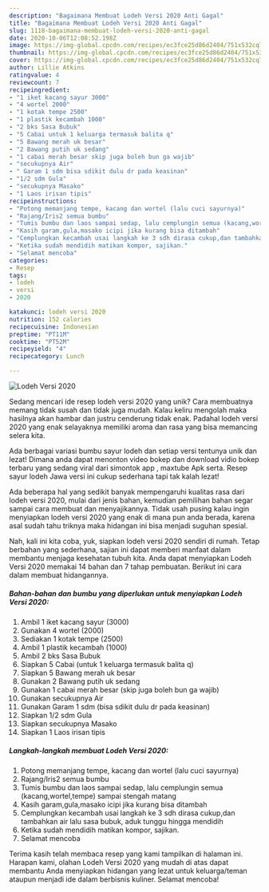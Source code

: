 ```yaml
---
description: "Bagaimana Membuat Lodeh Versi 2020 Anti Gagal"
title: "Bagaimana Membuat Lodeh Versi 2020 Anti Gagal"
slug: 1118-bagaimana-membuat-lodeh-versi-2020-anti-gagal
date: 2020-10-06T12:08:52.198Z
image: https://img-global.cpcdn.com/recipes/ec3fce25d86d2404/751x532cq70/lodeh-versi-2020-foto-resep-utama.jpg
thumbnail: https://img-global.cpcdn.com/recipes/ec3fce25d86d2404/751x532cq70/lodeh-versi-2020-foto-resep-utama.jpg
cover: https://img-global.cpcdn.com/recipes/ec3fce25d86d2404/751x532cq70/lodeh-versi-2020-foto-resep-utama.jpg
author: Lillie Atkins
ratingvalue: 4
reviewcount: 7
recipeingredient:
- "1 iket kacang sayur 3000"
- "4 wortel 2000"
- "1 kotak tempe 2500"
- "1 plastik kecambah 1000"
- "2 bks Sasa Bubuk"
- "5 Cabai untuk 1 keluarga termasuk balita q"
- "5 Bawang merah uk besar"
- "2 Bawang putih uk sedang"
- "1 cabai merah besar skip juga boleh bun ga wajib"
- "secukupnya Air"
- " Garam 1 sdm bisa sdikit dulu dr pada keasinan"
- "1/2 sdm Gula"
- "secukupnya Masako"
- "1 Laos irisan tipis"
recipeinstructions:
- "Potong memanjang tempe, kacang dan wortel (lalu cuci sayurnya)"
- "Rajang/Iris2 semua bumbu"
- "Tumis bumbu dan laos sampai sedap, lalu cemplungin semua (kacang,wortel,tempe) sampai stengah matang"
- "Kasih garam,gula,masako icipi jika kurang bisa ditambah"
- "Cemplungkan kecambah usai langkah ke 3 sdh dirasa cukup,dan tambahkan air lalu sasa bubuk, aduk tunggu hingga mendidih"
- "Ketika sudah mendidih matikan kompor, sajikan."
- "Selamat mencoba"
categories:
- Resep
tags:
- lodeh
- versi
- 2020

katakunci: lodeh versi 2020 
nutrition: 152 calories
recipecuisine: Indonesian
preptime: "PT11M"
cooktime: "PT52M"
recipeyield: "4"
recipecategory: Lunch

---
```



![Lodeh Versi 2020](https://img-global.cpcdn.com/recipes/ec3fce25d86d2404/751x532cq70/lodeh-versi-2020-foto-resep-utama.jpg)

Sedang mencari ide resep lodeh versi 2020 yang unik? Cara membuatnya memang tidak susah dan tidak juga mudah. Kalau keliru mengolah maka hasilnya akan hambar dan justru cenderung tidak enak. Padahal lodeh versi 2020 yang enak selayaknya memiliki aroma dan rasa yang bisa memancing selera kita.

Ada berbagai variasi bumbu sayur lodeh dan setiap versi tentunya unik dan lezat! Dimana anda dapat menonton video bokep dan download vidio bokep terbaru yang sedang viral dari simontok app , maxtube Apk serta. Resep sayur lodeh Jawa versi ini cukup sederhana tapi tak kalah lezat!

Ada beberapa hal yang sedikit banyak mempengaruhi kualitas rasa dari lodeh versi 2020, mulai dari jenis bahan, kemudian pemilihan bahan segar sampai cara membuat dan menyajikannya. Tidak usah pusing kalau ingin menyiapkan lodeh versi 2020 yang enak di mana pun anda berada, karena asal sudah tahu triknya maka hidangan ini bisa menjadi suguhan spesial.


Nah, kali ini kita coba, yuk, siapkan lodeh versi 2020 sendiri di rumah. Tetap berbahan yang sederhana, sajian ini dapat memberi manfaat dalam membantu menjaga kesehatan tubuh kita. Anda dapat menyiapkan Lodeh Versi 2020 memakai 14 bahan dan 7 tahap pembuatan. Berikut ini cara dalam membuat hidangannya.

<!--inarticleads1-->

##### Bahan-bahan dan bumbu yang diperlukan untuk menyiapkan Lodeh Versi 2020:

1. Ambil 1 iket kacang sayur (3000)
1. Gunakan 4 wortel (2000)
1. Sediakan 1 kotak tempe (2500)
1. Ambil 1 plastik kecambah (1000)
1. Ambil 2 bks Sasa Bubuk
1. Siapkan 5 Cabai (untuk 1 keluarga termasuk balita q)
1. Siapkan 5 Bawang merah uk besar
1. Gunakan 2 Bawang putih uk sedang
1. Gunakan 1 cabai merah besar (skip juga boleh bun ga wajib)
1. Gunakan secukupnya Air
1. Gunakan  Garam 1 sdm (bisa sdikit dulu dr pada keasinan)
1. Siapkan 1/2 sdm Gula
1. Siapkan secukupnya Masako
1. Siapkan 1 Laos irisan tipis




<!--inarticleads2-->

##### Langkah-langkah membuat Lodeh Versi 2020:

1. Potong memanjang tempe, kacang dan wortel (lalu cuci sayurnya)
1. Rajang/Iris2 semua bumbu
1. Tumis bumbu dan laos sampai sedap, lalu cemplungin semua (kacang,wortel,tempe) sampai stengah matang
1. Kasih garam,gula,masako icipi jika kurang bisa ditambah
1. Cemplungkan kecambah usai langkah ke 3 sdh dirasa cukup,dan tambahkan air lalu sasa bubuk, aduk tunggu hingga mendidih
1. Ketika sudah mendidih matikan kompor, sajikan.
1. Selamat mencoba




Terima kasih telah membaca resep yang kami tampilkan di halaman ini. Harapan kami, olahan Lodeh Versi 2020 yang mudah di atas dapat membantu Anda menyiapkan hidangan yang lezat untuk keluarga/teman ataupun menjadi ide dalam berbisnis kuliner. Selamat mencoba!
